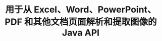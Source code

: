 ---
############################# Static ############################
layout: "auto-gen-gist"
draft: false
path: "ru/parser/java/extract/image/potx/"
otherformats: DOC DOT DOCX DOCM DOTX DOTM TXT ODT OTT RTF PDF XHTML MHTML MD XML EPUB FB2 CHM XLS XLT XLSX XLSM XLSB XLTX XLTM ODS CSV OTS XLA XLAM PPT PPTX  PPS POT PPSX PPTM PPSM ODP OTP PST OST EML EMLX MSG ONE 

############################# Head ############################
head_title: "如何通过 Java 从 Excel、Word、PDF 和其他文档中提取图像？"
head_description: "GroupDocs.Parser Java API 允许软件开发人员从 Java 应用程序内的 PDF、DOC、DOCX、PPT、PPTX、XLS、XLSX 文档、页面区域和电子邮件中解析和提取图像。"

############################# Header ############################
title: "用于从 Excel、Word、PowerPoint、PDF 和其他文档页面解析和提取图像的 Java API"
description: "GroupDocs.Parser Java API 允许程序员从 PDF、DOC、DOCX、PPT、PPTX、EML、MSG、XLS、XLSX、CSV、ODT、RTF 和 EPUB 文档或 Java 应用程序中的文档页面中提取图像。"

######################### Download Button #######################
button:
    enable: true

############################# About ############################
about:
    enable: true
    title: "了解如何通过 Java API 从文档或特定页面中提取图像？"
    content: |
       在创建引人入胜的内容时，图像值一千字，在当今的视觉世界中不容忽视。图像可以成为信息交流的重要来源，也可以吸引用户的注意力。通常需要从文档、期刊或演示文稿中获取图像并在其他地方使用它们。 GroupDocs.Parser for Java 是一个功能强大的 API，可帮助软件开发人员和程序员构建解决方案，以从众多文档类型中解析和提取图像或其他信息。它还支持以PNG、JPEG、WebP、GIF、BMP等格式保存图像。 API 支持一些流行的文档格式，例如 PDF、Microsoft Office 格式：Word（DOC、DOCX）、PowerPoint（PPT、PPTX）、Excel（XLS、XLSX）、LibreOffice 格式、电子邮件、电子书等等.它还支持一些与文档解析、提取纯文本和结构化文本、按关键字搜索文本、提取元数据或图像、容器以及附件等相关的高级功能。

############################# content ############################
steps:
    enable: true
    block:
    - title_left: "如何从 POTX 文档中提取图像"
      content_left: |
       GroupDocs.Parser Java 包含从 POTX 文档中提取图像的功能。 以下 Java 代码示例展示了如何轻松地从 POTX 文档中提取图像。 

      title_right: "通过 Java 从文档中获取图像"
      content_right: |
        * 创建 [Parser](https://apireference.groupdocs.com/parser/java/com.groupdocs.parser/Parser) 的实例
        * 检查文档是否支持图像提取
        * 调用 [getImages()](https://apireference.groupdocs.com/parser/java/com.groupdocs.parser/Parser#getImages()) 方法从整个文档中提取所有图像。
        * 从文档中提取所有图像
        * 遍历图像并打印图像类型

      gisthash: "b13e690d2593f92081abd99948363e06"
      gistfile: "extract_images_form_documents.java"

    - title_left: "从 POTX 文档页面提取图像"
      content_left: |
       GroupDocs.Parser Java API 允许软件开发人员使用几行代码从 POTX 文档中提取图像。 下面的 Java 代码显示了从 POTX 文档中提取的图像。 

      title_right: "如何通过 Java 提取文件图像"
      content_right: |
        * 创建 [Parser](https://apireference.groupdocs.com/parser/java/com.groupdocs.parser/Parser) 的实例 
        * 检查文档是否支持图像提取
        * 通过调用 [getDocumentInfo](https://apireference.groupdocs.com/parser/java/com.groupdocs.parser/Parser#getDocumentInfo()) 方法获取文档信息。
        * 检查文档是否存在页面
        * 遍历页面并打印页码
        * 调用 [getImages()](https://apireference.groupdocs.com/parser/java/com.groupdocs.parser/Parser#getImages()) 方法从整个文档中提取所有图像。
        * 迭代图像和打印图像类型
     
      gisthash: "68450336a57c5d8df06b4ef1ea69b29f"
      gistfile: "extract_images_form_documents_page.java"
      
    - title_left: "如何从 POTX 文档页面区域提取图像"
      content_left: |
       GroupDocs.Parser Java API 为从 POTX 文档的页面轻松提取提供了完整的支持。 以下 Java 代码演示了程序员如何从他们自己的 Java 应用程序内的 POTX 文档页面区域提取图像。

      title_right: "使用Java提取图像？"
      content_right: |
        * 创建 [Parser](https://apireference.groupdocs.com/parser/java/com.groupdocs.parser/Parser) 的实例  
        * 创建用于图像提取的选项
        * 检查文档以获取图像提取支持
        * 调用[getImages()](https://apireference.groupdocs.com/parser/java/com.groupdocs.parser/Parser#getImages())方法从页面左上角提取图片。
        * 遍历图像并打印图像 URL
     
      gisthash: "40143a56569ae88e7e7c972ccca041b5"
      gistfile: "extract_images_form_documents_page_area.java"

    - title_left: "如何通过 Java API 将图像提取到文件"
      content_left: |
       GroupDocs.Parser Java API 允许从 POTX 文档中提取图像并将图像内容保存到文件中。 以下 Java 代码演示了程序员如何在自己的 Java 应用程序中将图像提取到他们选择的文件中。

      title_right: "将文档中的图像提取到文件中"
      content_right: |
        * 创建 [Parser](https://apireference.groupdocs.com/parser/java/com.groupdocs.parser/Parser) 的实例 
        * 检查文档以获取图像提取支持
        * 调用[getImages()](https://apireference.groupdocs.com/parser/java/com.groupdocs.parser/Parser#getImages())方法从页面左上角提取图片。
        * 创建选项以支持的文件格式保存图像
        * 遍历图像并打印图像 URL
     
      gisthash: "6faeafc93e4412265b7439209828950b"
      gistfile: "images_saving_to_files.java"

    - title_left: "系统要求"
      content_left: |
        所有主要平台和操作系统都支持 Java 的 GroupDocs.Parser。 它可以生成 Microsoft Word、Excel、PowerPoint、Outlook、OpenOffice 和 50 多种其他格式的文档。 有关完整的系统要求指南，请在执行以下代码之前访问系统要求，请确保您的系统上安装了以下先决条件：
        * 操作系统：Microsoft Windows、Linux、MacOS
        * Java 版本支持：J2SE 7.0 (1.7)、J2SE 8.0 (1.8) 或以上
        * 从 GroupDocs [Repository](https://repository.groupdocs.com/webapp/#/artifacts/browse/tree/General/repo/com/groupdocs/groupdocs-parser) 获取最新版本的 GroupDocs.Parser Java API
        
      title_right: "为什么使用 GroupDocs.Parser"
      content_right: |
        * 从任何支持的文档中提取纯文本。
        * 目录提取支持
        * 提取格式化文本、元数据、图像、容器和附件。
        * 通过用户定义的模板解析文档。
        *使用关键字或正则表达式搜索文本。
        * 结构化文本提取支持
        * 提取一些支持的文档格式的目录。
        * 从 PDF 文档中解析表单数据。

demos:
    enable: true
        

more_formats:
    enable: true


back_to_top:
    enable: true
---